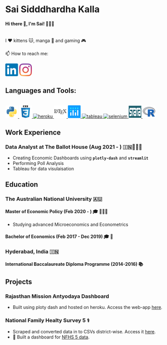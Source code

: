 # Sai Sidddhardha Kalla
#### Hi there 👋, I'm Sai! 🙋🏽‍♂️ 
<br/>
I ❤️ kittens 🐱, manga 🎑 and gaming 🎮<br/>
<br/>
📫 How to reach me:<br/>
<br/>
<a href="https://www.linkedin.com/in/sai-siddhardha-kalla/" target="_blank"><img alt="LinkedIn" src="https://raw.githubusercontent.com/SaiSiddhardhaKalla/statalogosvg/main/linkedin-icon.svg" width="40" height="40"/></a> <a href="https://www.instagram.com/super._.sidi/" target="_blank"><img alt="Instagram" src="https://raw.githubusercontent.com/SaiSiddhardhaKalla/statalogosvg/main/instagram-icon.svg" width="40" height="40"/></a>

## Languages and Tools:<br/>
<br/>
<a href="https://www.python.org" target="_blank"> <img src="https://raw.githubusercontent.com/devicons/devicon/master/icons/python/python-original.svg" alt="python" width="40" height="40"/> </a> <a href="https://www.w3schools.com/css/" target="_blank"> <img src="https://raw.githubusercontent.com/devicons/devicon/master/icons/css3/css3-original-wordmark.svg" alt="css3" width="40" height="40"/> </a> <a href="https://heroku.com" target="_blank"> <img src="https://www.vectorlogo.zone/logos/heroku/heroku-icon.svg" alt="heroku" width="40" height="40"/> </a> <a href="https://www.latex-project.org" target="_blank"> <img src="https://raw.githubusercontent.com/devicons/devicon/master/icons/latex/latex-original.svg" alt="latex" width="40" height="40"/> </a> <a href="https://plotly.com" target="_blank"> <img src="https://raw.githubusercontent.com/SaiSiddhardhaKalla/statalogosvg/main/plot_ly-icon.svg" alt="plotly" width="40" height="40"/> </a> <a href="https://www.tableau.com" target="_blank"> <img src="https://raw.githubusercontent.com/get-icon/geticon/master/icons/tableau-icon.svg" alt="tableau" width="40" height="40"/> </a> <a href="https://www.selenium.dev" target="_blank"> <img src="https://raw.githubusercontent.com/detain/svg-logos/780f25886640cef088af994181646db2f6b1a3f8/svg/selenium-logo.svg" alt="selenium" width="40" height="40"/> </a>  <a href="https://www.stata.com" target="_blank"> <img src="https://raw.githubusercontent.com/SaiSiddhardhaKalla/statalogosvg/main/Stata_Logo.svg" alt="stata" width="40" height="40"/> </a> <a href="https://www.r-project.org/about.html" target="_blank"> <img src="https://raw.githubusercontent.com/devicons/devicon/master/icons/r/r-original.svg" alt="r" width="40" height="40"/> </a>


## Work Experience
### Data Analyst at The Ballot House (Aug 2021 - ) 🇮🇳👨🏽‍💻
* Creating Economic Dashboards using **`plotly-dash`** and **`streamlit`** 
* Performing Poll Analysis
* Tableau for data visulaisation

## Education
### The Australian National University 🇦🇺 
#### Master of Economic Policy (Feb 2020 - ) 🎓 👨🏽‍🎓
* Studying advanced Microeconomics and Econometrics

#### Bachelor of Economics (Feb 2017 - Dec 2019) 🎓 📖

### Hyderabad, India 🇮🇳
#### International Baccalaureate Diploma Programme (2014-2016) 📚

## Projects
### Rajasthan Mission Antyodaya Dashboard 
* Built using ploty dash and hosted on heroku. Access the web-app [here](https://rj-missionantyodaya-2020.herokuapp.com).
### National Family Healty Survey 5 ⚕️
* Scraped and converted data in to CSVs district-wise. Access it [here](https://github.com/SaiSiddhardhaKalla/NFHS).
* 🔭 Built a dashboard for [NFHS 5 data](https://nfhs.herokuapp.com).
<!--
**SaiSiddhardhaKalla/SaiSiddhardhaKalla** is a ✨ _special_ ✨ repository because its `README.md` (this file) appears on your GitHub profile.

Here are some ideas to get you started:

- 🔭 I’m currently working on ...
- 🌱 I’m currently learning ...
- 👯 I’m looking to collaborate on ...
- 🤔 I’m looking for help with ...
- 💬 Ask me about ...

- 😄 Pronouns: ...
- ⚡ Fun fact: ...
-->
